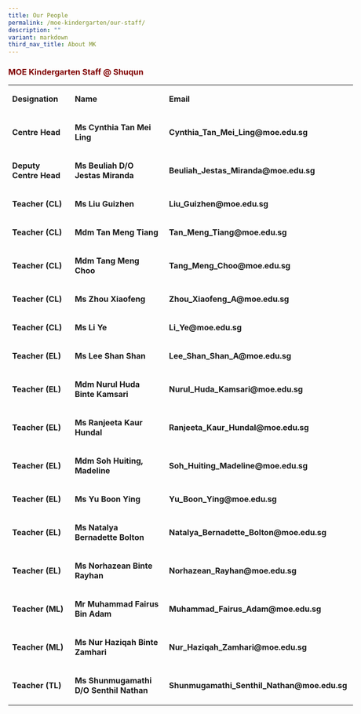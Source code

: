 ```yaml
---
title: Our People
permalink: /moe-kindergarten/our-staff/
description: ""
variant: markdown
third_nav_title: About MK
---
```

<h3 style="text-align: justify;"><strong><span style="color: #800000;">MOE Kindergarten Staff @ Shuqun</span></strong></h3>
<table style="width: 703px;">
<tbody>
<tr>
<td style="width: 124px;">
<p><strong>Designation</strong></p>
</td>
<td style="width: 209px;">
<p><strong>Name</strong></p>
</td>
<td style="width: 370px;">
<p><strong>Email</strong></p>
</td>
</tr>
<tr>
<td style="width: 124px;">
<p><strong>Centre Head</strong></p>
</td>
<td style="width: 209px;">
<p><strong>Ms Cynthia Tan Mei Ling</strong></p>
</td>
<td style="width: 370px;">
<p><strong>Cynthia_Tan_Mei_Ling@moe.edu.sg</strong></p>
</td>
</tr>
<tr>
<td style="width: 124px;">
<p><strong>Deputy Centre Head</strong></p>
</td>
<td style="width: 209px;">
<p><strong>Ms Beuliah D/O Jestas Miranda</strong></p>
</td>
<td style="width: 370px;">
<p><strong>Beuliah_Jestas_Miranda@moe.edu.sg</strong></p>
</td>
</tr>
<tr>
<td style="width: 124px;">
<p><strong>Teacher (CL)</strong></p>
</td>
<td style="width: 209px;">
<p><strong>Ms Liu Guizhen</strong></p>
</td>
<td style="width: 370px;">
<p><strong>Liu_Guizhen@moe.edu.sg</strong></p>
</td>
</tr>
<tr>
<td style="width: 124px;">
<p><strong>Teacher (CL)</strong></p>
</td>
<td style="width: 209px;">
<p><strong>Mdm Tan Meng Tiang</strong></p>
</td>
<td style="width: 370px;">
<p><strong>Tan_Meng_Tiang@moe.edu.sg</strong></p>
</td>
</tr>
<tr>
<td style="width: 124px;">
<p><strong>Teacher (CL)</strong></p>
</td>
<td style="width: 209px;">
<p><strong>Mdm Tang Meng Choo</strong></p>
</td>
<td style="width: 370px;">
<p><strong>Tang_Meng_Choo@moe.edu.sg</strong></p>
</td>
</tr>
<tr>
<td style="width: 124px;">
<p><strong>Teacher (CL)</strong></p>
</td>
<td style="width: 209px;">
<p><strong>Ms Zhou Xiaofeng</strong></p>
</td>
<td style="width: 370px;">
<p><strong>Zhou_Xiaofeng_A@moe.edu.sg</strong></p>
</td>
</tr>
<tr>
<td style="width: 124px;">
<p><strong>Teacher (CL)</strong></p>
</td>
<td style="width: 209px;">
<p><strong>Ms Li Ye</strong></p>
</td>
<td style="width: 370px;">
<p><strong>Li_Ye@moe.edu.sg</strong></p>
</td>
</tr>
<tr>
<td style="width: 124px;">
<p><strong>Teacher (EL)</strong></p>
</td>
<td style="width: 209px;">
<p><strong>Ms Lee Shan Shan</strong></p>
</td>
<td style="width: 370px;">
<p><strong>Lee_Shan_Shan_A@moe.edu.sg</strong></p>
</td>
</tr>
<tr>
<td style="width: 124px;">
<p><strong>Teacher (EL)</strong></p>
</td>
<td style="width: 209px;">
<p><strong>Mdm Nurul Huda Binte Kamsari</strong></p>
</td>
<td style="width: 370px;">
<p><strong>Nurul_Huda_Kamsari@moe.edu.sg</strong></p>
</td>
</tr>
<tr>
<td style="width: 124px;">
<p><strong>Teacher (EL)</strong></p>
</td>
<td style="width: 209px;">
<p><strong>Ms Ranjeeta Kaur Hundal</strong></p>
</td>
<td style="width: 370px;">
<p><strong>Ranjeeta_Kaur_Hundal@moe.edu.sg</strong></p>
</td>
</tr>
<tr>
<td style="width: 124px;">
<p><strong>Teacher (EL)</strong></p>
</td>
<td style="width: 209px;">
<p><strong>Mdm Soh Huiting, Madeline</strong></p>
</td>
<td style="width: 370px;">
<p><strong>Soh_Huiting_Madeline@moe.edu.sg</strong></p>
</td>
</tr>
<tr>
<td style="width: 124px;">
<p><strong>Teacher (EL)</strong></p>
</td>
<td style="width: 209px;">
<p><strong>Ms Yu Boon Ying</strong></p>
</td>
<td style="width: 370px;">
<p><strong>Yu_Boon_Ying@moe.edu.sg</strong></p>
</td>
</tr>
<tr>
<td style="width: 124px;">
<p><strong>Teacher (EL)</strong></p>
</td>
<td style="width: 209px;">
<p><strong>Ms Natalya Bernadette Bolton</strong></p>
</td>
<td style="width: 370px;">
<p><strong>Natalya_Bernadette_Bolton@moe.edu.sg</strong></p>
</td>
</tr>
<tr>
<td style="width: 124px;">
<p><strong>Teacher (EL)</strong></p>
</td>
<td style="width: 209px;">
<p><strong>Ms Norhazean Binte Rayhan</strong></p>
</td>
<td style="width: 370px;">
<p><strong>Norhazean_Rayhan@moe.edu.sg</strong></p>
</td>
</tr>
<tr>
<td style="width: 124px;">
<p><strong>Teacher (ML)</strong></p>
</td>
<td style="width: 209px;">
<p><strong>Mr Muhammad Fairus Bin Adam</strong></p>
</td>
<td style="width: 370px;">
<p><strong>Muhammad_Fairus_Adam@moe.edu.sg</strong></p>
</td>
</tr>
<tr>
<td style="width: 124px;">
<p><strong>Teacher (ML)</strong></p>
</td>
<td style="width: 209px;">
<p><strong>Ms Nur Haziqah Binte Zamhari</strong></p>
</td>
<td style="width: 370px;">
<p><strong>Nur_Haziqah_Zamhari@moe.edu.sg</strong></p>
</td>
</tr>
<tr>
<td style="width: 124px;">
<p><strong>Teacher (TL)</strong></p>
</td>
<td style="width: 209px;">
<p><strong>Ms Shunmugamathi D/O Senthil Nathan</strong></p>
</td>
<td style="width: 370px;">
<p><strong>Shunmugamathi_Senthil_Nathan@moe.edu.sg</strong></p>
</td>
</tr>
</tbody>
</table>